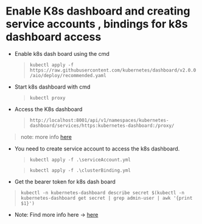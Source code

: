 # Enable K8s dashboard and creating service accounts , bindings for k8s dashboard access

- Enable k8s dash board using the cmd

  > `kubectl apply -f https://raw.githubusercontent.com/kubernetes/dashboard/v2.0.0/aio/deploy/recommended.yaml`

- Start k8s dashboard with cmd

  > ` kubectl proxy `

- Access the K8s dashboard

  >` http://localhost:8001/api/v1/namespaces/kubernetes-dashboard/services/https:kubernetes-dashboard:/proxy/ `

> note: more info [here](https://kubernetes.io/docs/tasks/access-application-cluster/web-ui-dashboard/)

- You need to create service account to access the k8s dashboard.

  > ` kubectl apply -f .\serviceAccount.yml `

  > ` kubectl apply -f .\clusterBinding.yml `

- Get the bearer token for k8s dash board

> `kubectl -n kubernetes-dashboard describe secret $(kubectl -n kubernetes-dashboard get secret | grep admin-user | awk '{print $1}')`

- Note: Find more info here -> [here](https://github.com/kubernetes/dashboard/blob/master/docs/user/access-control/creating-sample-user.md#creating-a-clusterrolebinding)
